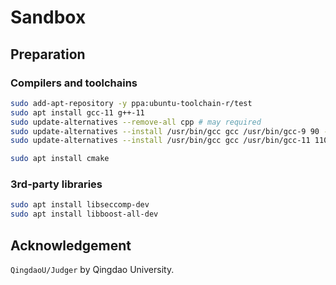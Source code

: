 # Sandbox

## Preparation

### Compilers and toolchains

```sh
sudo add-apt-repository -y ppa:ubuntu-toolchain-r/test
sudo apt install gcc-11 g++-11
sudo update-alternatives --remove-all cpp # may required
sudo update-alternatives --install /usr/bin/gcc gcc /usr/bin/gcc-9 90 --slave /usr/bin/g++ g++ /usr/bin/g++-9 --slave /usr/bin/gcov gcov /usr/bin/gcov-9 --slave /usr/bin/gcc-ar gcc-ar /usr/bin/gcc-ar-9 --slave /usr/bin/gcc-ranlib gcc-ranlib /usr/bin/gcc-ranlib-9  --slave /usr/bin/cpp cpp /usr/bin/cpp-9 && \
sudo update-alternatives --install /usr/bin/gcc gcc /usr/bin/gcc-11 110 --slave /usr/bin/g++ g++ /usr/bin/g++-11 --slave /usr/bin/gcov gcov /usr/bin/gcov-11 --slave /usr/bin/gcc-ar gcc-ar /usr/bin/gcc-ar-11 --slave /usr/bin/gcc-ranlib gcc-ranlib /usr/bin/gcc-ranlib-11  --slave /usr/bin/cpp cpp /usr/bin/cpp-11;

sudo apt install cmake
```

### 3rd-party libraries

```sh
sudo apt install libseccomp-dev
sudo apt install libboost-all-dev
```

## Acknowledgement

`QingdaoU/Judger` by Qingdao University.
